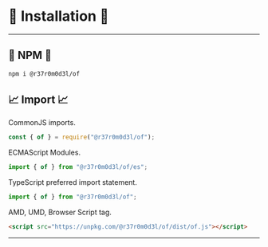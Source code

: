 # 🚀 Installation 🚀

---

## 💾 NPM 💾

```bash
npm i @r37r0m0d3l/of
```

## 📈 Import 📈

CommonJS imports.

```javascript
const { of } = require("@r37r0m0d3l/of");
`````

ECMAScript Modules.

```javascript
import { of } from "@r37r0m0d3l/of/es";
```

TypeScript preferred import statement.

```typescript
import { of } from "@r37r0m0d3l/of";
```

AMD, UMD, Browser Script tag.

```html
<script src="https://unpkg.com/@r37r0m0d3l/of/dist/of.js"></script>
```

---
